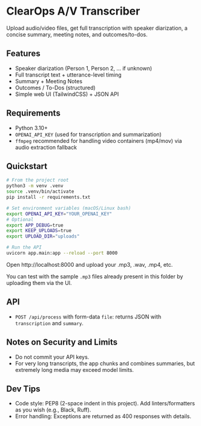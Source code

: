 # ClearOps A/V Transcriber

Upload audio/video files, get full transcription with speaker diarization, a concise summary, meeting notes, and outcomes/to-dos.

## Features

- Speaker diarization (Person 1, Person 2, ... if unknown)
- Full transcript text + utterance-level timing
- Summary + Meeting Notes
- Outcomes / To-Dos (structured)
- Simple web UI (TailwindCSS) + JSON API

## Requirements

- Python 3.10+
- `OPENAI_API_KEY` (used for transcription and summarization)
- `ffmpeg` recommended for handling video containers (mp4/mov) via audio extraction fallback

## Quickstart

```bash
# From the project root
python3 -m venv .venv
source .venv/bin/activate
pip install -r requirements.txt

# Set environment variables (macOS/Linux bash)
export OPENAI_API_KEY="YOUR_OPENAI_KEY"
# Optional
export APP_DEBUG=true
export KEEP_UPLOADS=true
export UPLOAD_DIR="uploads"

# Run the API
uvicorn app.main:app --reload --port 8000
```

Open http://localhost:8000 and upload your .mp3, .wav, .mp4, etc.

You can test with the sample `.mp3` files already present in this folder by uploading them via the UI.

## API

- `POST /api/process` with form-data `file`: returns JSON with `transcription` and `summary`.

## Notes on Security and Limits

- Do not commit your API keys.
- For very long transcripts, the app chunks and combines summaries, but extremely long media may exceed model limits.

## Dev Tips

- Code style: PEP8 (2-space indent in this project). Add linters/formatters as you wish (e.g., Black, Ruff).
- Error handling: Exceptions are returned as 400 responses with details.
